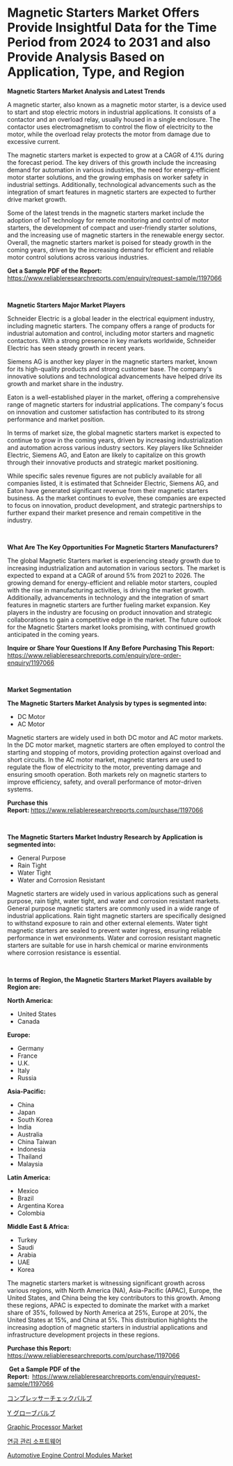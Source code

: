 <p><h1>Magnetic Starters Market Offers Provide Insightful Data for the Time Period from 2024 to 2031 and also Provide Analysis Based on Application, Type, and Region</h1></p><p><strong>Magnetic Starters Market Analysis and Latest Trends</strong></p>
<p><p>A magnetic starter, also known as a magnetic motor starter, is a device used to start and stop electric motors in industrial applications. It consists of a contactor and an overload relay, usually housed in a single enclosure. The contactor uses electromagnetism to control the flow of electricity to the motor, while the overload relay protects the motor from damage due to excessive current.</p><p>The magnetic starters market is expected to grow at a CAGR of 4.1% during the forecast period. The key drivers of this growth include the increasing demand for automation in various industries, the need for energy-efficient motor starter solutions, and the growing emphasis on worker safety in industrial settings. Additionally, technological advancements such as the integration of smart features in magnetic starters are expected to further drive market growth.</p><p>Some of the latest trends in the magnetic starters market include the adoption of IoT technology for remote monitoring and control of motor starters, the development of compact and user-friendly starter solutions, and the increasing use of magnetic starters in the renewable energy sector. Overall, the magnetic starters market is poised for steady growth in the coming years, driven by the increasing demand for efficient and reliable motor control solutions across various industries.</p></p>
<p><strong>Get a Sample PDF of the Report:&nbsp;</strong> <a href="https://www.reliableresearchreports.com/enquiry/request-sample/1197066">https://www.reliableresearchreports.com/enquiry/request-sample/1197066</a></p>
<p>&nbsp;</p>
<p><strong>Magnetic Starters Major Market Players</strong></p>
<p><p>Schneider Electric is a global leader in the electrical equipment industry, including magnetic starters. The company offers a range of products for industrial automation and control, including motor starters and magnetic contactors. With a strong presence in key markets worldwide, Schneider Electric has seen steady growth in recent years.</p><p>Siemens AG is another key player in the magnetic starters market, known for its high-quality products and strong customer base. The company's innovative solutions and technological advancements have helped drive its growth and market share in the industry.</p><p>Eaton is a well-established player in the market, offering a comprehensive range of magnetic starters for industrial applications. The company's focus on innovation and customer satisfaction has contributed to its strong performance and market position.</p><p>In terms of market size, the global magnetic starters market is expected to continue to grow in the coming years, driven by increasing industrialization and automation across various industry sectors. Key players like Schneider Electric, Siemens AG, and Eaton are likely to capitalize on this growth through their innovative products and strategic market positioning.</p><p>While specific sales revenue figures are not publicly available for all companies listed, it is estimated that Schneider Electric, Siemens AG, and Eaton have generated significant revenue from their magnetic starters business. As the market continues to evolve, these companies are expected to focus on innovation, product development, and strategic partnerships to further expand their market presence and remain competitive in the industry.</p></p>
<p>&nbsp;</p>
<p><strong>What Are The Key Opportunities For Magnetic Starters Manufacturers?</strong></p>
<p><p>The global Magnetic Starters market is experiencing steady growth due to increasing industrialization and automation in various sectors. The market is expected to expand at a CAGR of around 5% from 2021 to 2026. The growing demand for energy-efficient and reliable motor starters, coupled with the rise in manufacturing activities, is driving the market growth. Additionally, advancements in technology and the integration of smart features in magnetic starters are further fueling market expansion. Key players in the industry are focusing on product innovation and strategic collaborations to gain a competitive edge in the market. The future outlook for the Magnetic Starters market looks promising, with continued growth anticipated in the coming years.</p></p>
<p><strong>Inquire or Share Your Questions If Any Before Purchasing This Report:</strong> <a href="https://www.reliableresearchreports.com/enquiry/pre-order-enquiry/1197066">https://www.reliableresearchreports.com/enquiry/pre-order-enquiry/1197066</a></p>
<p>&nbsp;</p>
<p><strong>Market Segmentation</strong></p>
<p><strong>The Magnetic Starters Market Analysis by types is segmented into:</strong></p>
<p><ul><li>DC Motor</li><li>AC Motor</li></ul></p>
<p><p>Magnetic starters are widely used in both DC motor and AC motor markets. In the DC motor market, magnetic starters are often employed to control the starting and stopping of motors, providing protection against overload and short circuits. In the AC motor market, magnetic starters are used to regulate the flow of electricity to the motor, preventing damage and ensuring smooth operation. Both markets rely on magnetic starters to improve efficiency, safety, and overall performance of motor-driven systems.</p></p>
<p><strong>Purchase this Report:&nbsp;</strong><a href="https://www.reliableresearchreports.com/purchase/1197066">https://www.reliableresearchreports.com/purchase/1197066</a></p>
<p>&nbsp;</p>
<p><strong>The Magnetic Starters Market Industry Research by Application is segmented into:</strong></p>
<p><ul><li>General Purpose</li><li>Rain Tight</li><li>Water Tight</li><li>Water and Corrosion Resistant</li></ul></p>
<p><p>Magnetic starters are widely used in various applications such as general purpose, rain tight, water tight, and water and corrosion resistant markets. General purpose magnetic starters are commonly used in a wide range of industrial applications. Rain tight magnetic starters are specifically designed to withstand exposure to rain and other external elements. Water tight magnetic starters are sealed to prevent water ingress, ensuring reliable performance in wet environments. Water and corrosion resistant magnetic starters are suitable for use in harsh chemical or marine environments where corrosion resistance is essential.</p></p>
<p>&nbsp;</p>
<p><strong>In terms of Region, the Magnetic Starters Market Players available by Region are:</strong></p>
<p>
    <p> <strong> North America: </strong>
        <ul>
            <li>United States</li>
            <li>Canada</li>
        </ul>
        </p> 
    <p> <strong> Europe: </strong>
        <ul>
            <li>Germany</li>
            <li>France</li>
            <li>U.K.</li>
            <li>Italy</li>
            <li>Russia</li>
        </ul>
        </p> 
    <p> <strong> Asia-Pacific: </strong>
        <ul>
            <li>China</li>
            <li>Japan</li>
            <li>South Korea</li>
            <li>India</li>
            <li>Australia</li>
            <li>China Taiwan</li>
            <li>Indonesia</li>
            <li>Thailand</li>
            <li>Malaysia</li>
        </ul>
        </p> 
    <p> <strong> Latin America: </strong>
        <ul>
            <li>Mexico</li>
            <li>Brazil</li>
            <li>Argentina Korea</li>
            <li>Colombia</li>
        </ul>
        </p> 
    <p> <strong> Middle East & Africa: </strong>
        <ul>
            <li>Turkey</li>
            <li>Saudi</li>
            <li>Arabia</li>
            <li>UAE</li>
            <li>Korea</li>
        </ul>
    </p>
    </p>
<p><p>The magnetic starters market is witnessing significant growth across various regions, with North America (NA), Asia-Pacific (APAC), Europe, the United States, and China being the key contributors to this growth. Among these regions, APAC is expected to dominate the market with a market share of 35%, followed by North America at 25%, Europe at 20%, the United States at 15%, and China at 5%. This distribution highlights the increasing adoption of magnetic starters in industrial applications and infrastructure development projects in these regions.</p></p>
<p><strong>Purchase this Report: </strong><a href="https://www.reliableresearchreports.com/purchase/1197066">https://www.reliableresearchreports.com/purchase/1197066</a></p>
<p>&nbsp;<strong>Get a Sample PDF of the Report:&nbsp;&nbsp;</strong><a href="https://www.reliableresearchreports.com/enquiry/request-sample/1197066">https://www.reliableresearchreports.com/enquiry/request-sample/1197066</a></p>
<p><strong></strong></p>
<p><p><a href="https://github.com/bucuel854722/Market-Research-Report-List-1/blob/main/27501829981.md">コンプレッサーチェックバルブ</a></p><p><a href="https://github.com/xemfu2379520/Market-Research-Report-List-1/blob/main/60529239980.md">Y グローブバルブ</a></p><p><a href="https://github.com/RoccoManning/Market-Research-Report-List-4/blob/main/graphic-processor-market.md">Graphic Processor Market</a></p><p><a href="https://github.com/khytkeqagplkzqvh/Market-Research-Report-List-1/blob/main/77729319388.md">연금 관리 소프트웨어</a></p><p><a href="https://issuu.com/reportprime-2/docs/automotive-engine-control-modules-market-size-2030">Automotive Engine Control Modules Market</a></p></p>